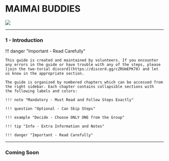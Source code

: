 # MAIMAI BUDDIES
<img src="/img/maimai/buddies/buddies.png">

---

### 1 - Introduction

!!! danger "Important - Read Carefully"

	This guide is created and maintained by volunteers. If you encounter
	any errors in the guide or have trouble with any of the steps, please
	[join the two-torial discord](https://discord.gg/cZRUmEPK78) and let
	us know in the appropriate section.

	The guide is organized by numbered chapters which can be accessed from
	the right sidebar. Each chapter contains collapsible sections with
	the following labels and colors:

	!!! note "Mandatory - Must Read and Follow Steps Exactly"

	!!! question "Optional - Can Skip Steps"

	!!! example "Decide - Choose ONLY ONE from the Group"

	!!! tip "Info - Extra Information and Notes"

	!!! danger "Important - Read Carefully"

---

### Coming Soon
